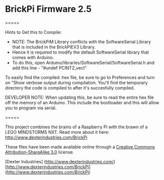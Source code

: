 BrickPi Firmware 2.5
=====


=====

Hints to Get this to Compile:

 *  NOTE: The BrickPiM Library conflicts with the SoftwareSerial Library that is included in the BrickPiEV3 Library. 
 *  Hence it is required to modify the default SoftwareSerial library that comes with Arduino.
 *  To do this, open Arduino/libraries/SoftwareSerial/SoftwareSerial.h and add this line - "#undef PCINT2_vect"
 
 
To easily find the compiled .hex file, be sure to go to Preferences and turn on "Show verbose output during compilation.  You'll find the temporary directory the code is compiled to after it's succesfully compiled.

DEVELOPER NOTE:  When updating this, be sure to read the entire hex file off the memory of an Arduino.  This include the bootloader and this will allow you to program via serial.

=====

This project combines the brains of a Raspberry Pi with the brawn of a LEGO MINDSTORMS NXT.  Read more about it here:  http://www.dexterindustries.com/BrickPi

These files have been made available online through a [Creative Commons Attribution-ShareAlike 3.0](http://creativecommons.org/licenses/by-sa/3.0/) license.

[Dexter Industries] (http://www.dexterindustries.com/)
[http://www.dexterindustries.com/BrickPi] (http://www.dexterindustries.com/BrickPi)